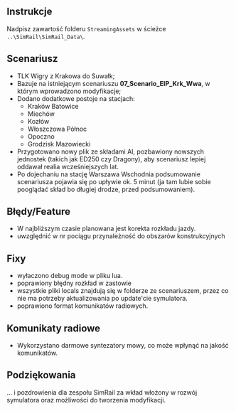 ## Instrukcje

 Nadpisz zawartość folderu `StreamingAssets` w ścieżce `..\SimRail\SimRail_Data\`.

## Scenariusz

-  TLK Wigry z Krakowa do Suwałk;
-  Bazuje na istniejącym scenariuszu **07_Scenario_EIP_Krk_Wwa**, w którym wprowadzono modyfikacje;
- Dodano dodatkowe postoje na stacjach:
  - Kraków Batowice
  - Miechów
  - Kozłów
  - Włoszczowa Północ
  - Opoczno
  - Grodzisk Mazowiecki
- Przygotowano nowy plik ze składami AI, pozbawiony nowszych jednostek (takich jak ED250 czy Dragony), aby scenariusz lepiej oddawał realia wcześniejszych lat.
- Po dojechaniu na stację Warszawa Wschodnia podsumowanie scenariusza pojawia się po upływie ok. 5 minut (ja tam lubie sobie pooglądać skład bo długiej drodze, przed podsumowaniem).

## Błędy/Feature

- W najbliższym czasie planowana jest korekta rozkładu jazdy.
- uwzględnić w nr pociągu przynależność do obszarów konstrukcyjnych

## Fixy
- wyłaczono debug mode w pliku lua.
- poprawiony błędny rozkład w zastowie
- wszystkie pliki locals znajdują się w folderze ze scenariuszem, przez co nie ma potrzeby aktualizowania po update'cie symulatora.
- poprawiono format komunikatów radiowych.

## Komunikaty radiowe

- Wykorzystano darmowe syntezatory mowy, co może wpłynąć na jakość komunikatów.

## Podziękowania

... i pozdrowienia dla zespołu SimRail za wkład włożony w rozwój symulatora oraz możliwości do tworzenia modyfikacji.
